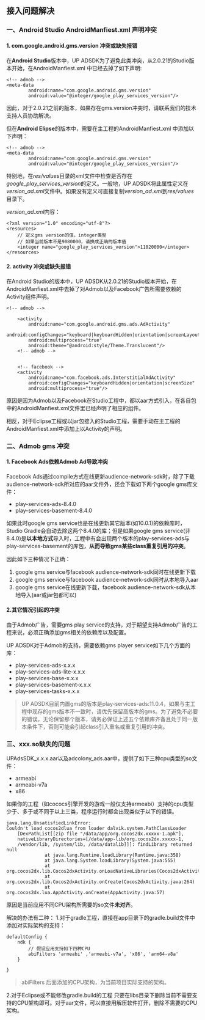 ## 接入问题解决

### 一、Android Studio AndroidManfiest.xml 声明冲突

#### 1. com.google.android.gms.version 冲突或缺失报错
在**Android Studio**版本中，UP ADSDK为了避免此类冲突，从2.0.21的Studio版本开始，在AndroidManfiest.xml 中已经去掉了如下声明:

	<!-- admob -->
	<meta-data
            android:name="com.google.android.gms.version"
            android:value="@integer/google_play_services_version"/>

因此，对于2.0.21之前的版本，如果存在gms.version冲突时，请联系我们的技术支持人员协助解决。

但在**Android Elipse**的版本中，需要在主工程的AndroidManfiest.xml 中添加以下声明：

	<!-- admob -->
	<meta-data
            android:name="com.google.android.gms.version"
            android:value="@integer/google_play_services_version"/>

特别地，在*res/values*目录的xml文件中检查是否存在*google_play_services_version*的定义。一般地，UP ADSDK将此属性定义在*version_ad.xml*文件中。如果没有定义可直接复制*version_ad.xml*到*res/values*目录下。

*version_ad.xml*内容：

	<?xml version="1.0" encoding="utf-8"?>
	<resources>
		// 定义gms version的值，integer类型
		// 如果当前版本不是9080000，请换成正确的版本值
		<integer name="google_play_services_version">11020000</integer>
	</resources>

#### 2. activity 冲突或缺失报错
在Android Studio的版本中，UP ADSDK从2.0.21的Studio版本开始，在AndroidManfiest.xml中去掉了对Admob以及Facebook广告所需要依赖的Activity组件声明。

	<!-- admob -->

        <activity
            android:name="com.google.android.gms.ads.AdActivity"
            android:configChanges="keyboard|keyboardHidden|orientation|screenLayout|uiMode|screenSize|smallestScreenSize"
            android:multiprocess="true"
            android:theme="@android:style/Theme.Translucent"/>
        <!-- admob -->


        <!-- facebook -->
        <activity
            android:name="com.facebook.ads.InterstitialAdActivity"
            android:configChanges="keyboardHidden|orientation|screenSize"
            android:multiprocess="true"/>

原因是因为Admob以及Facebook在Studio工程中，都以aar方式引入，在各自包中的AndroidManfiest.xml文件里已经声明了相应的组件。

相反，对于Eclipse工程或以jar包接入的Studio工程，需要手动在主工程的AndroidManfiest.xml中添加上以Activity的声明。

### 二、Admob gms 冲突

#### 1. Facebook Ads依赖Admob Ad导致冲突
Facebook Ads通过compile方式在线更新audience-network-sdk时，除了下载audience-network-sdk所对应的aar文件外，还会下载如下两个google gms库文件：
- play-services-ads-8.4.0
- play-services-basement-8.4.0

如果此时google gms service也是在线更新其它版本(如10.0.1)的依赖库时，Studio Gradle会自动去除这两个8.4.0的库；但是如果google gms service(非8.4.0)是**以本地方式**导入时，工程中有会出现两个版本的play-services-ads与play-services-basement的库包，**从而导致gms某些class重复引用的冲突**。

因此如下三种情况下正确：
1. google gms service与facebook audience-network-sdk同时在线更新下载
2. google gms service与facebook audience-network-sdk同时从本地导入aar
3. google gms service在线更新下载，facebook audience-network-sdk从本地导入(aar或jar包都可以)

#### 2.其它情况引起的冲突

由于Admob广告，需要gms play service的支持，对于期望支持Admob广告的工程来说，必须正确添加gms相关的依赖库以及配置。

UP ADSDK对于Admob的支持，需要依赖gms player service如下几个方面的库：
- play-services-ads-x.x.x
- play-services-ads-lite-x.x.x
- play-services-base-x.x.x
- play-services-basement-x.x.x
- play-services-tasks-x.x.x

> UP ADSDK目前内置gms的版本是play-services-ads:11.0.4，如果与主工程中现存的gms版本不一致时，请优先保留高版本的gms。为了避免不必要的错误，无论保留那个版本，请务必保证上述五个依赖库齐备且处于同一版本条件下，否则可能会引起class引入重名或重复引用的冲突。


### 三、xxx.so缺失的问题
UPAdsSDK_x.x.x.aar以及adcolony_ads.aar中，提供了如下三种cpu类型的so文件：
- armeabi
- armeabi-v7a
- x86

如果你的工程（如cococs引擎开发的游戏一般仅支持armeabi）支持的cpu类型少于、多于或不同于以上三类，程序运行时都会出现类似于以下的错误。

	java.lang.UnsatisfiedLinkError:
	Couldn't load cocos2dlua from loader dalvik.system.PathClassLoader
		[DexPathList[[zip file "/data/app/org.cocos2dx.xxxxx-1.apk"],
		nativeLibraryDirectories=[/data/app-lib/org.cocos2dx.xxxxx-1, 
		/vendor/lib, /system/lib, /data/datalib]]]: findLibrary returned null
				  at java.lang.Runtime.loadLibrary(Runtime.java:358)
				  at java.lang.System.loadLibrary(System.java:555)
				  at org.cocos2dx.lib.Cocos2dxActivity.onLoadNativeLibraries(Cocos2dxActivity.java:248)
				  at org.cocos2dx.lib.Cocos2dxActivity.onCreate(Cocos2dxActivity.java:264)
				  at org.cocos2dx.lua.AppActivity.onCreate(AppActivity.java:57)

原因是当前应用不同CPU架构所需要的so文件**未对齐**。

解决的办法有二种：
1.对于gradle工程，直接在app目录下的gradle.build文件中添加对实际架构的支持：

	defaultConfig {
        ndk {
			// 假设应用支持如下四种CPU
            abiFilters 'armeabi' ,'armeabi-v7a', 'x86', 'arm64-v8a'
        }

    }

> abiFilters 后面添加的CPU架构，为当前项目实际支持的架构。

2.对于Eclipse或不能修改gradle.build的工程
只要在libs目录下删除当前不需要支持的CPU架构即可。对于aar文件，可以直接用解压软件打开，删除不需要的CPU架构。




